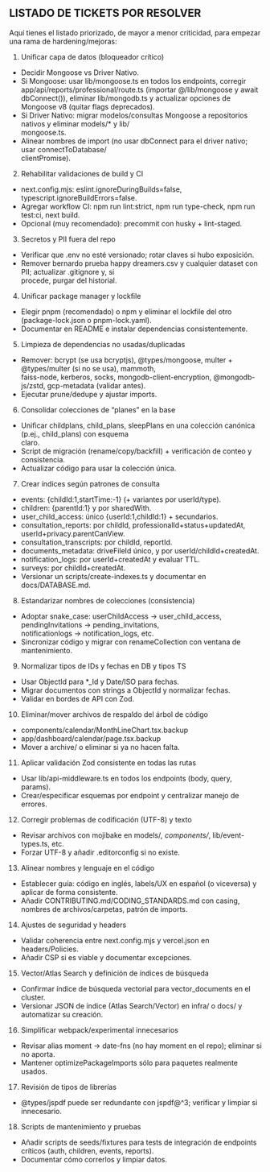 ## LISTADO DE TICKETS POR RESOLVER

Aquí tienes el listado priorizado, de mayor a menor criticidad, para empezar una rama de hardening/mejoras:

  1. Unificar capa de datos (bloqueador crítico)

  - Decidir Mongoose vs Driver Nativo.
  - Si Mongoose: usar lib/mongoose.ts en todos los endpoints, corregir app/api/reports/professional/route.ts 
  (importar @/lib/mongoose y await dbConnect()), eliminar lib/mongodb.ts y actualizar opciones de Mongoose v8
  (quitar flags deprecados).                                                                                 
  - Si Driver Nativo: migrar modelos/consultas Mongoose a repositorios nativos y eliminar models/* y lib/    
  mongoose.ts.                                                                                               
  - Alinear nombres de import (no usar dbConnect para el driver nativo; usar connectToDatabase/              
  clientPromise).                                                                                            
                                                                                                             
  2. Rehabilitar validaciones de build y CI                                                                  
                                                                                                             
  - next.config.mjs: eslint.ignoreDuringBuilds=false, typescript.ignoreBuildErrors=false.                    
  - Agregar workflow CI: npm run lint:strict, npm run type-check, npm run test:ci, next build.               
  - Opcional (muy recomendado): precommit con husky + lint-staged.                                           
                                                                                                             
  3. Secretos y PII fuera del repo                                                                           
                                                                                                             
  - Verificar que .env no esté versionado; rotar claves si hubo exposición.                                  
  - Remover bernardo prueba happy dreamers.csv y cualquier dataset con PII; actualizar .gitignore y, si      
  procede, purgar del historial.                                                                             
                                                                                                             
  4. Unificar package manager y lockfile                                                                     
                                                                                                             
  - Elegir pnpm (recomendado) o npm y eliminar el lockfile del otro (package-lock.json o pnpm-lock.yaml).    
  - Documentar en README e instalar dependencias consistentemente.                                           
                                                                                                             
  5. Limpieza de dependencias no usadas/duplicadas                                                           
                                                                                                             
  - Remover: bcrypt (se usa bcryptjs), @types/mongoose, multer + @types/multer (si no se usa), mammoth,      
  faiss-node, kerberos, socks, mongodb-client-encryption, @mongodb-js/zstd, gcp-metadata (validar antes).    
  - Ejecutar prune/dedupe y ajustar imports.                                                                 
                                                                                                             
  6. Consolidar colecciones de “planes” en la base                                                           
                                                                                                             
  - Unificar childplans, child_plans, sleepPlans en una colección canónica (p.ej., child_plans) con esquema  
  claro.                                                                                                     
  - Script de migración (rename/copy/backfill) + verificación de conteo y consistencia.                      
  - Actualizar código para usar la colección única.                                                          
                                                                                                             
  7. Crear índices según patrones de consulta                                                                
                                                                                                             
  - events: {childId:1,startTime:-1} (+ variantes por userId/type).                                          
  - children: {parentId:1} y por sharedWith.                                                                 
  - user_child_access: único {userId:1,childId:1} + secundarios.                                             
  - consultation_reports: por childId, professionalId+status+updatedAt, userId+privacy.parentCanView.        
  - consultation_transcripts: por childId, reportId.                                                         
  - documents_metadata: driveFileId único, y por userId/childId+createdAt.                                   
  - notification_logs: por userId+createdAt y evaluar TTL.                                                   
  - surveys: por childId+createdAt.                                                                          
  - Versionar un scripts/create-indexes.ts y documentar en docs/DATABASE.md.                                 
                                                                                                             
  8. Estandarizar nombres de colecciones (consistencia)                                                      
                                                                                                             
  - Adoptar snake_case: userChildAccess → user_child_access, pendingInvitations → pending_invitations,       
  notificationlogs → notification_logs, etc.                                                                 
  - Sincronizar código y migrar con renameCollection con ventana de mantenimiento.                           
                                                                                                             
  9. Normalizar tipos de IDs y fechas en DB y tipos TS                                                       
                                                                                                             
  - Usar ObjectId para *_Id y Date/ISO para fechas.                                                          
  - Migrar documentos con strings a ObjectId y normalizar fechas.                                            
  - Validar en bordes de API con Zod.                                                                        
                                                                                                             
  10. Eliminar/mover archivos de respaldo del árbol de código                                                
                                                                                                             
  - components/calendar/MonthLineChart.tsx.backup                                                            
  - app/dashboard/calendar/page.tsx.backup                                                                   
  - Mover a archive/ o eliminar si ya no hacen falta.                                                        
                                                                                                             
  11. Aplicar validación Zod consistente en todas las rutas                                                  
                                                                                                             
  - Usar lib/api-middleware.ts en todos los endpoints (body, query, params).                                 
  - Crear/especificar esquemas por endpoint y centralizar manejo de errores.                                 
                                                                                                             
  12. Corregir problemas de codificación (UTF-8) y texto                                                     
                                                                                                             
  - Revisar archivos con mojibake en models/*, components/*, lib/event-types.ts, etc.                        
  - Forzar UTF-8 y añadir .editorconfig si no existe.                                                        
                                                                                                             
  13. Alinear nombres y lenguaje en el código                                                                
                                                                                                             
  - Establecer guía: código en inglés, labels/UX en español (o viceversa) y aplicar de forma consistente.    
  - Añadir CONTRIBUTING.md/CODING_STANDARDS.md con casing, nombres de archivos/carpetas, patrón de imports.  
                                                                                                             
  14. Ajustes de seguridad y headers                                                                         
                                                                                                             
  - Validar coherencia entre next.config.mjs y vercel.json en headers/Policies.                              
  - Añadir CSP si es viable y documentar excepciones.                                                        
                                                                                                             
  15. Vector/Atlas Search y definición de índices de búsqueda                                                
                                                                                                             
  - Confirmar índice de búsqueda vectorial para vector_documents en el cluster.                              
  - Versionar JSON de índice (Atlas Search/Vector) en infra/ o docs/ y automatizar su creación.              
                                                                                                             
  16. Simplificar webpack/experimental innecesarios                                                          
                                                                                                             
  - Revisar alias moment → date-fns (no hay moment en el repo); eliminar si no aporta.                       
  - Mantener optimizePackageImports sólo para paquetes realmente usados.                                     
                                                                                                             
  17. Revisión de tipos de librerías                                                                         
                                                                                                             
  - @types/jspdf puede ser redundante con jspdf@^3; verificar y limpiar si innecesario.                      
                                                                                                             
  18. Scripts de mantenimiento y pruebas                                                                     
                                                                                                             
  - Añadir scripts de seeds/fixtures para tests de integración de endpoints críticos (auth, children, events,
  reports).                                                                                                  
  - Documentar cómo correrlos y limpiar datos.  